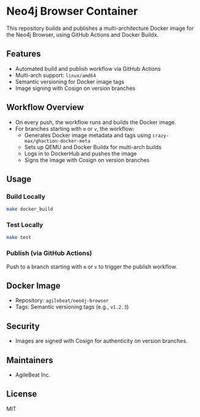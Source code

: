# Neo4j Browser Container

This repository builds and publishes a multi-architecture Docker image for the Neo4j Browser, using GitHub Actions and Docker Buildx.

## Features
- Automated build and publish workflow via GitHub Actions
- Multi-arch support: `linux/amd64`
- Semantic versioning for Docker image tags
- Image signing with Cosign on version branches

## Workflow Overview
- On every push, the workflow runs and builds the Docker image.
- For branches starting with `m` or `v`, the workflow:
  - Generates Docker image metadata and tags using `crazy-max/ghaction-docker-meta`
  - Sets up QEMU and Docker Buildx for multi-arch builds
  - Logs in to DockerHub and pushes the image
  - Signs the image with Cosign on version branches

## Usage
### Build Locally
```bash
make docker_build
```

### Test Locally
```bash
make test
```

### Publish (via GitHub Actions)
Push to a branch starting with `m` or `v` to trigger the publish workflow.

## Docker Image
- Repository: `agilebeat/neo4j-browser`
- Tags: Semantic versioning tags (e.g., `v1.2.3`)

## Security
- Images are signed with Cosign for authenticity on version branches.

## Maintainers
- AgileBeat Inc.

## License
MIT